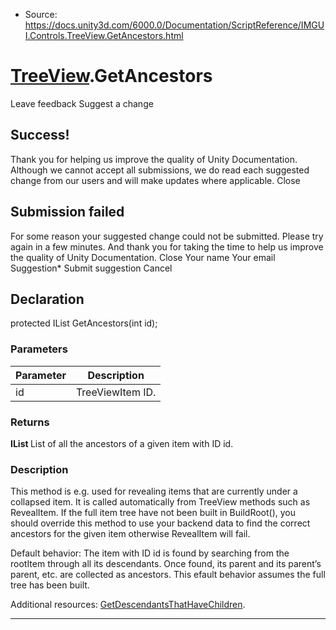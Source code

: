 * Source: https://docs.unity3d.com/6000.0/Documentation/ScriptReference/IMGUI.Controls.TreeView.GetAncestors.html

#  [TreeView](https://docs.unity3d.com/6000.0/Documentation/ScriptReference/IMGUI.Controls.TreeView.html).GetAncestors
Leave feedback
Suggest a change
## Success!
Thank you for helping us improve the quality of Unity Documentation. Although we cannot accept all submissions, we do read each suggested change from our users and will make updates where applicable.
Close
## Submission failed
For some reason your suggested change could not be submitted. Please <a>try again</a> in a few minutes. And thank you for taking the time to help us improve the quality of Unity Documentation.
Close
Your name Your email Suggestion* Submit suggestion
Cancel
## Declaration
protected IList<int> GetAncestors(int id); 
### Parameters
Parameter | Description  
---|---  
id | TreeViewItem ID.  
### Returns
**IList <int>** List of all the ancestors of a given item with ID id. 
### Description
This method is e.g. used for revealing items that are currently under a collapsed item.
It is called automatically from TreeView methods such as RevealItem. If the full item tree have not been built in BuildRoot(), you should override this method to use your backend data to find the correct ancestors for the given item otherwise RevealItem will fail.  
  
Default behavior: The item with ID id is found by searching from the rootItem through all its descendants. Once found, its parent and its parent’s parent, etc. are collected as ancestors. This efault behavior assumes the full tree has been built.  
  
Additional resources: [GetDescendantsThatHaveChildren](https://docs.unity3d.com/6000.0/Documentation/ScriptReference/IMGUI.Controls.TreeView.GetDescendantsThatHaveChildren.html).
* * *
